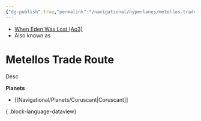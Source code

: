 ```yaml
---
{"dg-publish":true,"permalink":"/navigational/hyperlanes/metellos-trade-route/","tags":["map","hyperlane","unfinished"],"noteIcon":"saber1"}
---
```


- [When Eden Was Lost (Ao3)](https://archiveofourown.org/works/19334440)
- Also known as 

# Metellos Trade Route
Desc


**Planets**
- [[Navigational/Planets/Coruscant\|Coruscant]]

{ .block-language-dataview}